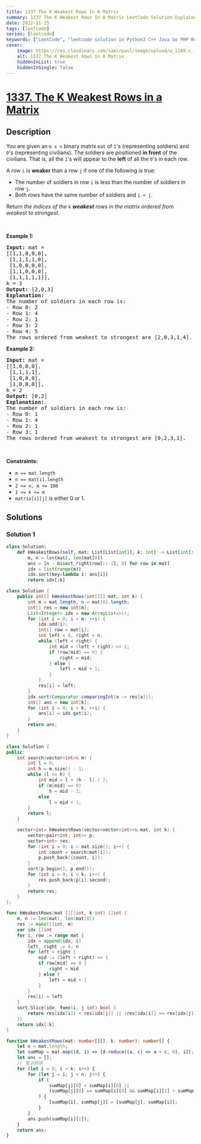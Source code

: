 ```yaml
---
title: 1337 The K Weakest Rows In A Matrix
summary: 1337 The K Weakest Rows In A Matrix LeetCode Solution Explained
date: 2022-11-25
tags: [leetcode]
series: [leetcode]
keywords: ["LeetCode", "leetcode solution in Python3 C++ Java Go PHP Ruby Swift TypeScript Rust C# JavaScript C", "1337 The K Weakest Rows In A Matrix LeetCode Solution Explained in all languages"]
cover:
    image: https://res.cloudinary.com/samirpaul/image/upload/w_1100,c_fit,co_rgb:FFFFFF,l_text:Arial_75_bold:1337 The K Weakest Rows In A Matrix - Solution Explained/problem-solving.webp
    alt: 1337 The K Weakest Rows In A Matrix
    hiddenInList: true
    hiddenInSingle: false
---
```



# [1337. The K Weakest Rows in a Matrix](https://leetcode.com/problems/the-k-weakest-rows-in-a-matrix)


## Description

<p>You are given an <code>m x n</code> binary matrix <code>mat</code> of <code>1</code>&#39;s (representing soldiers) and <code>0</code>&#39;s (representing civilians). The soldiers are positioned <strong>in front</strong> of the civilians. That is, all the <code>1</code>&#39;s will appear to the <strong>left</strong> of all the <code>0</code>&#39;s in each row.</p>

<p>A row <code>i</code> is <strong>weaker</strong> than a row <code>j</code> if one of the following is true:</p>

<ul>
	<li>The number of soldiers in row <code>i</code> is less than the number of soldiers in row <code>j</code>.</li>
	<li>Both rows have the same number of soldiers and <code>i &lt; j</code>.</li>
</ul>

<p>Return <em>the indices of the </em><code>k</code><em> <strong>weakest</strong> rows in the matrix ordered from weakest to strongest</em>.</p>

<p>&nbsp;</p>
<p><strong class="example">Example 1:</strong></p>

<pre>
<strong>Input:</strong> mat = 
[[1,1,0,0,0],
 [1,1,1,1,0],
 [1,0,0,0,0],
 [1,1,0,0,0],
 [1,1,1,1,1]], 
k = 3
<strong>Output:</strong> [2,0,3]
<strong>Explanation:</strong> 
The number of soldiers in each row is: 
- Row 0: 2 
- Row 1: 4 
- Row 2: 1 
- Row 3: 2 
- Row 4: 5 
The rows ordered from weakest to strongest are [2,0,3,1,4].
</pre>

<p><strong class="example">Example 2:</strong></p>

<pre>
<strong>Input:</strong> mat = 
[[1,0,0,0],
 [1,1,1,1],
 [1,0,0,0],
 [1,0,0,0]], 
k = 2
<strong>Output:</strong> [0,2]
<strong>Explanation:</strong> 
The number of soldiers in each row is: 
- Row 0: 1 
- Row 1: 4 
- Row 2: 1 
- Row 3: 1 
The rows ordered from weakest to strongest are [0,2,3,1].
</pre>

<p>&nbsp;</p>
<p><strong>Constraints:</strong></p>

<ul>
	<li><code>m == mat.length</code></li>
	<li><code>n == mat[i].length</code></li>
	<li><code>2 &lt;= n, m &lt;= 100</code></li>
	<li><code>1 &lt;= k &lt;= m</code></li>
	<li><code>matrix[i][j]</code> is either 0 or 1.</li>
</ul>

## Solutions

### Solution 1

<!-- tabs:start -->

```python
class Solution:
    def kWeakestRows(self, mat: List[List[int]], k: int) -> List[int]:
        m, n = len(mat), len(mat[0])
        ans = [n - bisect_right(row[::-1], 0) for row in mat]
        idx = list(range(m))
        idx.sort(key=lambda i: ans[i])
        return idx[:k]
```

```java
class Solution {
    public int[] kWeakestRows(int[][] mat, int k) {
        int m = mat.length, n = mat[0].length;
        int[] res = new int[m];
        List<Integer> idx = new ArrayList<>();
        for (int i = 0; i < m; ++i) {
            idx.add(i);
            int[] row = mat[i];
            int left = 0, right = n;
            while (left < right) {
                int mid = (left + right) >> 1;
                if (row[mid] == 0) {
                    right = mid;
                } else {
                    left = mid + 1;
                }
            }
            res[i] = left;
        }
        idx.sort(Comparator.comparingInt(a -> res[a]));
        int[] ans = new int[k];
        for (int i = 0; i < k; ++i) {
            ans[i] = idx.get(i);
        }
        return ans;
    }
}
```

```cpp
class Solution {
public:
    int search(vector<int>& m) {
        int l = 0;
        int h = m.size() - 1;
        while (l <= h) {
            int mid = l + (h - l) / 2;
            if (m[mid] == 0)
                h = mid - 1;
            else
                l = mid + 1;
        }
        return l;
    }

    vector<int> kWeakestRows(vector<vector<int>>& mat, int k) {
        vector<pair<int, int>> p;
        vector<int> res;
        for (int i = 0; i < mat.size(); i++) {
            int count = search(mat[i]);
            p.push_back({count, i});
        }
        sort(p.begin(), p.end());
        for (int i = 0; i < k; i++) {
            res.push_back(p[i].second);
        }
        return res;
    }
};
```

```go
func kWeakestRows(mat [][]int, k int) []int {
	m, n := len(mat), len(mat[0])
	res := make([]int, m)
	var idx []int
	for i, row := range mat {
		idx = append(idx, i)
		left, right := 0, n
		for left < right {
			mid := (left + right) >> 1
			if row[mid] == 0 {
				right = mid
			} else {
				left = mid + 1
			}
		}
		res[i] = left
	}
	sort.Slice(idx, func(i, j int) bool {
		return res[idx[i]] < res[idx[j]] || (res[idx[i]] == res[idx[j]] && idx[i] < idx[j])
	})
	return idx[:k]
}
```

```ts
function kWeakestRows(mat: number[][], k: number): number[] {
    let n = mat.length;
    let sumMap = mat.map((d, i) => [d.reduce((a, c) => a + c, 0), i]);
    let ans = [];
    // 冒泡排序
    for (let i = 0; i < k; i++) {
        for (let j = i; j < n; j++) {
            if (
                sumMap[j][0] < sumMap[i][0] ||
                (sumMap[j][0] == sumMap[i][0] && sumMap[i][1] > sumMap[j][1])
            ) {
                [sumMap[i], sumMap[j]] = [sumMap[j], sumMap[i]];
            }
        }
        ans.push(sumMap[i][1]);
    }
    return ans;
}
```

<!-- tabs:end -->

<!-- end -->

